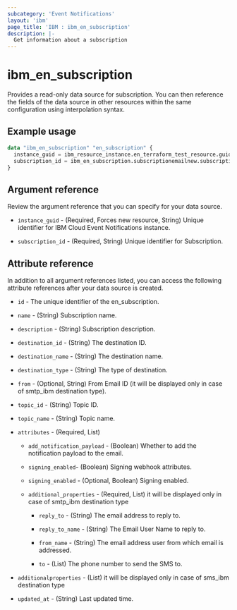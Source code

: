 ```yaml
---
subcategory: 'Event Notifications'
layout: 'ibm'
page_title: 'IBM : ibm_en_subscription'
description: |-
  Get information about a subscription
---
```


# ibm_en_subscription

Provides a read-only data source for subscription. You can then reference the fields of the data source in other resources within the same configuration using interpolation syntax.

## Example usage

```terraform
data "ibm_en_subscription" "en_subscription" {
  instance_guid = ibm_resource_instance.en_terraform_test_resource.guid
  subscription_id = ibm_en_subscription.subscriptionemailnew.subscription_id
}
```

## Argument reference

Review the argument reference that you can specify for your data source.

- `instance_guid` - (Required, Forces new resource, String) Unique identifier for IBM Cloud Event Notifications instance.

- `subscription_id` - (Required, String) Unique identifier for Subscription.

## Attribute reference

In addition to all argument references listed, you can access the following attribute references after your data source is created.

- `id` - The unique identifier of the en_subscription.

- `name` - (String) Subscription name.

- `description` - (String) Subscription description.

- `destination_id` - (String) The destination ID.

- `destination_name` - (String) The destination name.

- `destination_type` - (String) The type of destination.

- `from` - (Optional, String) From Email ID (it will be displayed only in case of smtp_ibm destination type).

- `topic_id` - (String) Topic ID.

- `topic_name` - (String) Topic name.

- `attributes` - (Required, List)

  - `add_notification_payload` - (Boolean) Whether to add the notification payload to the email.

  - `signing_enabled`- (Boolean) Signing webhook attributes.

  - `signing_enabled` - (Optional, Boolean) Signing enabled.
 
  - `additional_properties` - (Required, List) it will be displayed only in case of smtp_ibm destination type
    - `reply_to` - (String) The email address to reply to.

    - `reply_to_name` - (String) The Email User Name to reply to.

    - `from_name` - (String) The email address user from which email is addressed.

    - `to` - (List) The phone number to send the SMS to.
- `additionalproperties` - (List) it will be displayed only in case of sms_ibm destination type  

- `updated_at` - (String) Last updated time.
